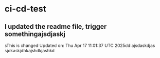 # ci-cd-test
## I updated the readme file, trigger somethingajsdjaskj
sThis is changed
Updated on: Thu Apr 17 11:01:37 UTC 2025dd
ajsdaskdjas
sjdkaskjdhkajshdkjashkd
